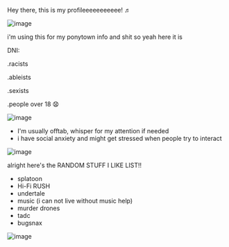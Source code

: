 Hey there, this is my profileeeeeeeeeee! ♬

![image](https://github.com/Epicsquiddo/Epicsquiddo/assets/162918569/cb2690d4-83f7-4094-bfc2-d5aaeab767f9)

i'm using this for my ponytown info and shit so yeah here it is


 DNI:

 .racists
 
 .ableists
 
 .sexists
 
 .people over 18 😧
 
![image](https://github.com/Epicsquiddo/Epicsquiddo/assets/162918569/334e425c-6b7b-4ba0-9bca-c8cc57164c74)

- I'm usually offtab, whisper for my attention if needed
- i have social anxiety and might get stressed when people try to interact

![image](https://github.com/Epicsquiddo/Epicsquiddo/assets/162918569/1325ecfe-fd7c-475c-a92c-87fb1c0db4c0)

  alright here's the RANDOM STUFF I LIKE LIST!!

  - splatoon
  - Hi-Fi RUSH
  - undertale
  - music (i can not live without music help)
  - murder drones
  - tadc
  - bugsnax
 
![image](https://github.com/Epicsquiddo/Epicsquiddo/assets/162918569/de2c8896-6c78-4b43-8dbd-5db13da0a580)

<!--
**Epicsquiddo/Epicsquiddo** is a ✨ _special_ ✨ repository because its `README.md` (this file) appears on your GitHub profile.

Here are some ideas to get you started:

- 🔭 I’m currently working on ...
- 🌱 I’m currently learning ...
- 👯 I’m looking to collaborate on ...
- 🤔 I’m looking for help with ...
- 💬 Ask me about ...
- 📫 How to reach me: ...
- 😄 Pronouns: ...
- ⚡ Fun fact: ...
-->
